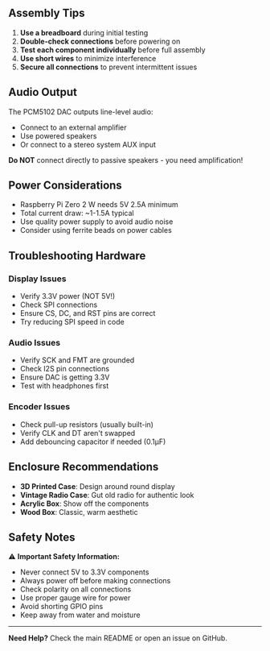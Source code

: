 ## Assembly Tips

1. **Use a breadboard** during initial testing
2. **Double-check connections** before powering on
3. **Test each component individually** before full assembly
4. **Use short wires** to minimize interference
5. **Secure all connections** to prevent intermittent issues

## Audio Output

The PCM5102 DAC outputs line-level audio:
- Connect to an external amplifier
- Use powered speakers
- Or connect to a stereo system AUX input

**Do NOT** connect directly to passive speakers - you need amplification!

## Power Considerations

- Raspberry Pi Zero 2 W needs 5V 2.5A minimum
- Total current draw: ~1-1.5A typical
- Use quality power supply to avoid audio noise
- Consider using ferrite beads on power cables

## Troubleshooting Hardware

### Display Issues
- Verify 3.3V power (NOT 5V!)
- Check SPI connections
- Ensure CS, DC, and RST pins are correct
- Try reducing SPI speed in code

### Audio Issues
- Verify SCK and FMT are grounded
- Check I2S pin connections
- Ensure DAC is getting 3.3V
- Test with headphones first

### Encoder Issues
- Check pull-up resistors (usually built-in)
- Verify CLK and DT aren't swapped
- Add debouncing capacitor if needed (0.1µF)

## Enclosure Recommendations

- **3D Printed Case**: Design around round display
- **Vintage Radio Case**: Gut old radio for authentic look
- **Acrylic Box**: Show off the components
- **Wood Box**: Classic, warm aesthetic

## Safety Notes

⚠️ **Important Safety Information:**
- Never connect 5V to 3.3V components
- Always power off before making connections
- Check polarity on all connections
- Use proper gauge wire for power
- Avoid shorting GPIO pins
- Keep away from water and moisture

---

**Need Help?** Check the main README or open an issue on GitHub.
